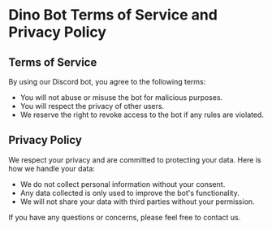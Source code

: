 # Dino Bot Terms of Service and Privacy Policy

## Terms of Service

By using our Discord bot, you agree to the following terms:

- You will not abuse or misuse the bot for malicious purposes.
- You will respect the privacy of other users.
- We reserve the right to revoke access to the bot if any rules are violated.

## Privacy Policy

We respect your privacy and are committed to protecting your data. Here is how we handle your data:

- We do not collect personal information without your consent.
- Any data collected is only used to improve the bot's functionality.
- We will not share your data with third parties without your permission.

If you have any questions or concerns, please feel free to contact us.
